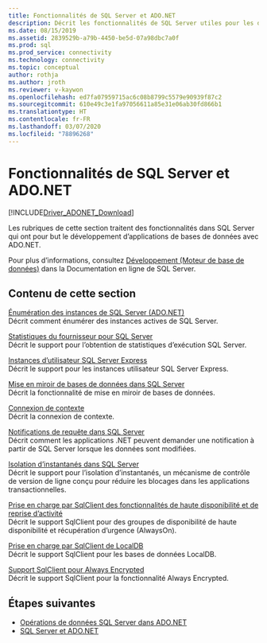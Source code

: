 ```yaml
---
title: Fonctionnalités de SQL Server et ADO.NET
description: Décrit les fonctionnalités de SQL Server utiles pour les développeurs d’applications ADO.NET.
ms.date: 08/15/2019
ms.assetid: 2839529b-a79b-4450-be5d-07a98dbc7a0f
ms.prod: sql
ms.prod_service: connectivity
ms.technology: connectivity
ms.topic: conceptual
author: rothja
ms.author: jroth
ms.reviewer: v-kaywon
ms.openlocfilehash: ed7fa07959715ac6c08b8799c5579e90939f87c2
ms.sourcegitcommit: 610e49c3e1fa97056611a85e31e06ab30fd866b1
ms.translationtype: HT
ms.contentlocale: fr-FR
ms.lasthandoff: 03/07/2020
ms.locfileid: "78896268"
---
```

# <a name="sql-server-features-and-adonet"></a>Fonctionnalités de SQL Server et ADO.NET

[!INCLUDE[Driver_ADONET_Download](../../../includes/driver_adonet_download.md)]

Les rubriques de cette section traitent des fonctionnalités dans SQL Server qui ont pour but le développement d’applications de bases de données avec ADO.NET.  
  
Pour plus d’informations, consultez [Développement (Moteur de base de données)](https://go.microsoft.com/fwlink/?LinkId=115245) dans la Documentation en ligne de SQL Server.
  
## <a name="in-this-section"></a>Contenu de cette section  
[Énumération des instances de SQL Server (ADO.NET)](enumerate-instances-sql-server.md)  
Décrit comment énumérer des instances actives de SQL Server.  
  
[Statistiques du fournisseur pour SQL Server](provider-statistics-sql-server.md)  
Décrit le support pour l’obtention de statistiques d’exécution SQL Server.  
  
[Instances d’utilisateur SQL Server Express](sql-server-express-user-instances.md)  
Décrit le support pour les instances utilisateur SQL Server Express.  
  
[Mise en miroir de bases de données dans SQL Server](database-mirroring-sql-server.md)  
Décrit la fonctionnalité de mise en miroir de bases de données.  

[Connexion de contexte](context-connection.md)  
Décrit la connexion de contexte.  
  
[Notifications de requête dans SQL Server](query-notifications-sql-server.md)  
Décrit comment les applications .NET peuvent demander une notification à partir de SQL Server lorsque les données sont modifiées.  
  
[Isolation d’instantanés dans SQL Server](snapshot-isolation-sql-server.md)  
Décrit le support pour l’isolation d’instantanés, un mécanisme de contrôle de version de ligne conçu pour réduire les blocages dans les applications transactionnelles.  
  
[Prise en charge par SqlClient des fonctionnalités de haute disponibilité et de reprise d’activité](sqlclient-support-high-availability-disaster-recovery.md)  
Décrit le support SqlClient pour des groupes de disponibilité de haute disponibilité et récupération d’urgence (AlwaysOn).  
  
[Prise en charge par SqlClient de LocalDB](sqlclient-support-localdb.md)  
Décrit le support SqlClient pour les bases de données LocalDB.

[Support SqlClient pour Always Encrypted](sqlclient-support-always-encrypted.md)  
Décrit le support SqlClient pour la fonctionnalité Always Encrypted.

## <a name="next-steps"></a>Étapes suivantes
- [Opérations de données SQL Server dans ADO.NET](sql-server-data-operations.md)
- [SQL Server et ADO.NET](index.md)
